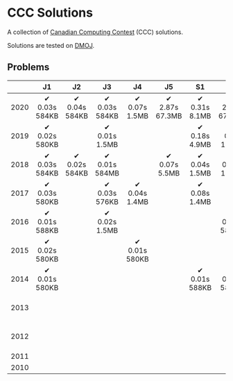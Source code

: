 # CCC Solutions

A collection of [Canadian Computing Contest](https://cemc.uwaterloo.ca/contests/computing.html) (CCC) solutions.

Solutions are tested on [DMOJ](https://dmoj.ca/).

## Problems

|      | J1                  | J2                   | J3                   | J4                   | J5                    | S1                  |    S2                | S3                  | S4   | S5   |
|------|:-------------------:|:--------------------:|:--------------------:|:--------------------:|:---------------------:|:--------------------:|:--------------------:|:-------------------:|:----:|:----:|
| 2020 |✔<br/>0.03s<br/>584KB|✔<br/>0.04s<br/>584KB|✔<br/>0.03s<br/>584KB|✔<br/>0.07s<br/>1.5MB|✔<br/>2.87s<br/>67.3MB|✔<br/>0.31s<br/>8.1MB|✔<br/>2.87s<br/>67.3MB|                    |      |    |
| 2019 |✔<br/>0.02s<br/>580KB|                      |✔<br/>0.01s<br/>1.5MB|                      |                       |✔<br/>0.18s<br/>4.9MB|✔<br/>0.2s<br/>1.4MB|                     |      |    |
| 2018 |✔<br/>0.03s<br/>584KB|✔<br/>0.02s<br/>584KB|✔<br/>0.01s<br/>584MB|                      |✔<br/>0.07s<br/>5.5MB |✔<br/>0.04s<br/>1.5MB|✔<br/>0.07s<br/>1.4MB|✔<br/>0.03s<br/>1.5MB|    |    |
| 2017 |✔<br/>0.03s<br/>580KB|                      |✔<br/>0.03s<br/>576KB|✔<br/>0.04s<br/>1.4MB|                       |✔<br/>0.08s<br/>1.4MB|                      |✔<br/>0.48s<br/>584MB|     |    |
| 2016 |✔<br/>0.01s<br/>588KB|                      |✔<br/>0.02s<br/>1.5MB|                      |                       |                      |✔<br/>0.04s<br/>580KB|✔<br/>0.4s<br/>12.7KB|     |    |
| 2015 |✔<br/>0.02s<br/>580KB|                      |                      |✔<br/>0.01s<br/>580KB|                      |                      |                      |                     |      |    |
| 2014 |✔<br/>0.01s<br/>580KB|                      |                      |                      |                       |✔<br/>0.01s<br/>588KB|✔<br/>0.02s<br/>588KB|✔<br/>0.08s<br/>3.2MB|     |    |
| 2013 |                     |                      |                      |                      |                       |                      |                      |✔<br/>0.02s<br/>1.5MB|     |    |
| 2012 |                     |                      |                      |                      |                       |                      |                      |✔<br/>0.27s<br/>584KB|      |    |
| 2011 |                     |                      |                      |                      |                       |                      |                      |                     |      |    |
| 2010 |                     |                      |                      |                      |                       |                      |                      |                     |      |    |